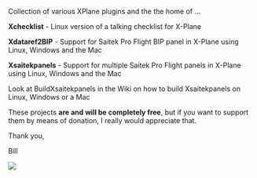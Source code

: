 Collection of various XPlane plugins and the the home of ...

**Xchecklist** - Linux version of a talking checklist for X-Plane

**Xdataref2BIP** - Support for Saitek Pro Flight BIP panel in X-Plane using Linux, Windows and the Mac

**Xsaitekpanels** - Support for multiple Saitek Pro Flight panels in X-Plane using Linux, Windows and the Mac

Look at BuildXsaitekpanels in the Wiki on how to build Xsaitekpanels on Linux, Windows or a Mac

These projects **are and will be completely free**, but if you want to support them by means of donation, I really would appreciate that.

Thank you,

Bill

[![](https://www.paypal.com/en_US/i/btn/btn_donateCC_LG.gif)](https://www.paypal.com/cgi-bin/webscr?cmd=_donations&business=JZG2ALMZQZYNG&lc=US&item_name=Xsaitekpanels&currency_code=USD&bn=PP%2dDonationsBF%3abtn_donateCC_LG%2egif%3aNonHosted)